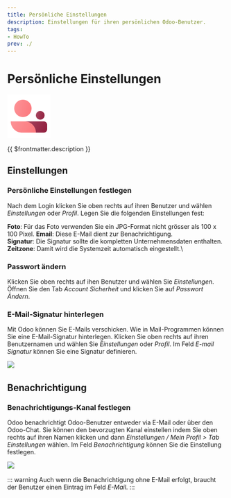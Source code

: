 ```yaml
---
title: Persönliche Einstellungen
description: Einstellungen für ihren persönlichen Odoo-Benutzer.
tags:
- HowTo
prev: ./
---
```

# Persönliche Einstellungen
![icons_odoo_membership](attachments/icons_odoo_membership.png)

{{ $frontmatter.description }}

## Einstellungen

### Persönliche Einstellungen festlegen

Nach dem Login klicken Sie oben rechts auf ihren Benutzer und wählen *Einstellungen* oder *Profil*. Legen Sie die folgenden Einstellungen fest:

**Foto**: Für das Foto verwenden Sie ein JPG-Format nicht grösser als 100 x 100 Pixel.
**Email**: Diese E-Mail dient zur Benachrichtigung.\
**Signatur**: Die Signatur sollte die kompletten Unternehmensdaten enthalten.\
**Zeitzone**: Damit wird die Systemzeit automatisch eingestellt.\

### Passwort ändern

Klicken Sie oben rechts auf ihen Benutzer und wählen Sie *Einstellungen*. Öffnen Sie den Tab *Account Sicherheit* und klicken Sie auf *Passwort Ändern*.

### E-Mail-Signatur hinterlegen

Mit Odoo können Sie E-Mails verschicken. Wie in Mail-Programmen können Sie eine E-Mail-Signatur hinterlegen. Klicken Sie oben rechts auf ihren Benutzernamen und wählen Sie *Einstellungen* oder *Profil*. Im Feld *E-mail Signatur* können Sie eine Signatur definieren.

![](attachments/Persönliche%20Einstellungen%20Signatur.png)

## Benachrichtigung

### Benachrichtigungs-Kanal festlegen

Odoo benachrichtigt Odoo-Benutzer entweder via E-Mail oder über den Odoo-Chat. Sie können den bevorzugten Kanal einstellen indem Sie oben rechts auf ihren Namen klicken und dann *Einstellungen / Mein Profil > Tab Einstellungen* wählen. Im Feld *Benachrichtigung* können Sie die Einstellung festlegen.

![](attachments/Persönliche%20Einstellungen%20Benachrichtigung.png)

::: warning
Auch wenn die Benachrichtigung ohne E-Mail erfolgt, braucht der Benutzer einen Eintrag im Feld *E-Mail*.
:::